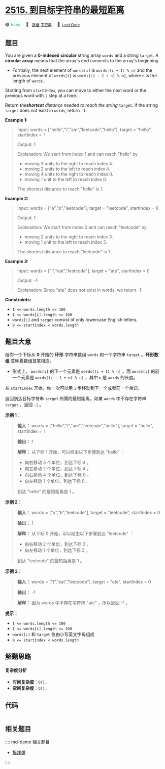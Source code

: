 # [2515. 到目标字符串的最短距离](https://leetcode.com/problems/shortest-distance-to-target-string-in-a-circular-array)

🟢 <font color=#15bd66>Easy</font>&emsp; 🔖&ensp; [`数组`](/leetcode/outline/tag/array.md) [`字符串`](/leetcode/outline/tag/string.md)&emsp; 🔗&ensp;[`LeetCode`](https://leetcode.com/problems/shortest-distance-to-target-string-in-a-circular-array)


## 题目

You are given a **0-indexed** **circular** string array `words` and a string
`target`. A **circular array** means that the array's end connects to the
array's beginning.

  * Formally, the next element of `words[i]` is `words[(i + 1) % n]` and the previous element of `words[i]` is `words[(i - 1 + n) % n]`, where `n` is the length of `words`.

Starting from `startIndex`, you can move to either the next word or the
previous word with `1` step at a time.

Return _the**shortest** distance needed to reach the string_ `target`. If the
string `target` does not exist in `words`, return `-1`.



**Example 1:**

> Input: words = ["hello","i","am","leetcode","hello"], target = "hello", startIndex = 1
> 
> Output: 1
> 
> Explanation: We start from index 1 and can reach "hello" by
> - moving 3 units to the right to reach index 4.
> - moving 2 units to the left to reach index 4.
> - moving 4 units to the right to reach index 0.
> - moving 1 unit to the left to reach index 0.
> 
> The shortest distance to reach "hello" is 1.

**Example 2:**

> Input: words = ["a","b","leetcode"], target = "leetcode", startIndex = 0
> 
> Output: 1
> 
> Explanation: We start from index 0 and can reach "leetcode" by
> - moving 2 units to the right to reach index 3.
> - moving 1 unit to the left to reach index 3.
> 
> The shortest distance to reach "leetcode" is 1.

**Example 3:**

> Input: words = ["i","eat","leetcode"], target = "ate", startIndex = 0
> 
> Output: -1
> 
> Explanation: Since "ate" does not exist in words, we return -1.

**Constraints:**

  * `1 <= words.length <= 100`
  * `1 <= words[i].length <= 100`
  * `words[i]` and `target` consist of only lowercase English letters.
  * `0 <= startIndex < words.length`


## 题目大意

给你一个下标从 **0** 开始的 **环形** 字符串数组 `words` 和一个字符串 `target` 。**环形数组** 意味着数组首尾相连。

  * 形式上， `words[i]` 的下一个元素是 `words[(i + 1) % n]` ，而 `words[i]` 的前一个元素是 `words[(i - 1 + n) % n]` ，其中 `n` 是 `words` 的长度。

从 `startIndex` 开始，你一次可以用 `1` 步移动到下一个或者前一个单词。

返回到达目标字符串 `target` 所需的最短距离。如果 `words` 中不存在字符串 `target` ，返回 `-1` 。



**示例 1：**

> 
> 
> 
> 
> 
> **输入：** words = ["hello","i","am","leetcode","hello"], target = "hello", startIndex = 1
> 
> **输出：** 1
> 
> **解释：** 从下标 1 开始，可以经由以下步骤到达 "hello" ：
> - 向右移动 3 个单位，到达下标 4 。
> - 向左移动 2 个单位，到达下标 4 。
> - 向右移动 4 个单位，到达下标 0 。
> - 向左移动 1 个单位，到达下标 0 。
> 
> 到达 "hello" 的最短距离是 1 。
> 
> 

**示例 2：**

> 
> 
> 
> 
> 
> **输入：** words = ["a","b","leetcode"], target = "leetcode", startIndex = 0
> 
> **输出：** 1
> 
> **解释：** 从下标 0 开始，可以经由以下步骤到达 "leetcode" ：
> - 向右移动 2 个单位，到达下标 3 。
> - 向左移动 1 个单位，到达下标 3 。
> 
> 到达 "leetcode" 的最短距离是 1 。

**示例 3：**

> 
> 
> 
> 
> 
> **输入：** words = ["i","eat","leetcode"], target = "ate", startIndex = 0
> 
> **输出：** -1
> 
> **解释：** 因为 words 中不存在字符串 "ate" ，所以返回 -1 。
> 
> 



**提示：**

  * `1 <= words.length <= 100`
  * `1 <= words[i].length <= 100`
  * `words[i]` 和 `target` 仅由小写英文字母组成
  * `0 <= startIndex < words.length`


## 解题思路

#### 复杂度分析

- **时间复杂度**：`O()`，
- **空间复杂度**：`O()`，

## 代码

```javascript

```

## 相关题目

:::: md-demo 相关题目
- [拆炸弹](https://leetcode.com/problems/defuse-the-bomb)

::::
